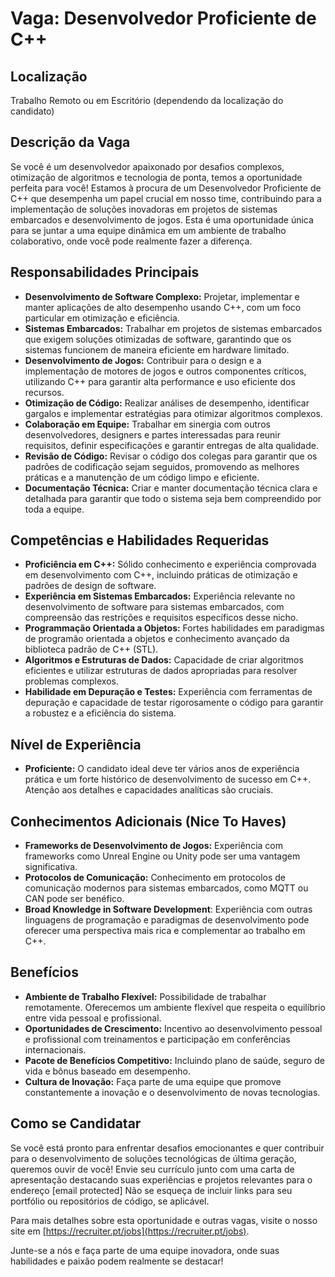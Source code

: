 # Vaga: Desenvolvedor Proficiente de C++

## Localização
Trabalho Remoto ou em Escritório (dependendo da localização do candidato)

## Descrição da Vaga
Se você é um desenvolvedor apaixonado por desafios complexos, otimização de algoritmos e tecnologia de ponta, temos a oportunidade perfeita para você! Estamos à procura de um Desenvolvedor Proficiente de C++ que desempenha um papel crucial em nosso time, contribuindo para a implementação de soluções inovadoras em projetos de sistemas embarcados e desenvolvimento de jogos. Esta é uma oportunidade única para se juntar a uma equipe dinâmica em um ambiente de trabalho colaborativo, onde você pode realmente fazer a diferença.

## Responsabilidades Principais
- **Desenvolvimento de Software Complexo:** Projetar, implementar e manter aplicações de alto desempenho usando C++, com um foco particular em otimização e eficiência.
- **Sistemas Embarcados:** Trabalhar em projetos de sistemas embarcados que exigem soluções otimizadas de software, garantindo que os sistemas funcionem de maneira eficiente em hardware limitado.
- **Desenvolvimento de Jogos:** Contribuir para o design e a implementação de motores de jogos e outros componentes críticos, utilizando C++ para garantir alta performance e uso eficiente dos recursos.
- **Otimização de Código:** Realizar análises de desempenho, identificar gargalos e implementar estratégias para otimizar algoritmos complexos.
- **Colaboração em Equipe:** Trabalhar em sinergia com outros desenvolvedores, designers e partes interessadas para reunir requisitos, definir especificações e garantir entregas de alta qualidade.
- **Revisão de Código:** Revisar o código dos colegas para garantir que os padrões de codificação sejam seguidos, promovendo as melhores práticas e a manutenção de um código limpo e eficiente.
- **Documentação Técnica:** Criar e manter documentação técnica clara e detalhada para garantir que todo o sistema seja bem compreendido por toda a equipe.

## Competências e Habilidades Requeridas
- **Proficiência em C++:** Sólido conhecimento e experiência comprovada em desenvolvimento com C++, incluindo práticas de otimização e padrões de design de software.
- **Experiência em Sistemas Embarcados:** Experiência relevante no desenvolvimento de software para sistemas embarcados, com compreensão das restrições e requisitos específicos desse nicho.
- **Programmação Orientada a Objetos:** Fortes habilidades em paradigmas de programão orientada a objetos e conhecimento avançado da biblioteca padrão de C++ (STL).
- **Algoritmos e Estruturas de Dados:** Capacidade de criar algoritmos eficientes e utilizar estruturas de dados apropriadas para resolver problemas complexos.
- **Habilidade em Depuração e Testes:** Experiência com ferramentas de depuração e capacidade de testar rigorosamente o código para garantir a robustez e a eficiência do sistema.

## Nível de Experiência
- **Proficiente:** O candidato ideal deve ter vários anos de experiência prática e um forte histórico de desenvolvimento de sucesso em C++. Atenção aos detalhes e capacidades analíticas são cruciais.

## Conhecimentos Adicionais (Nice To Haves)
- **Frameworks de Desenvolvimento de Jogos:** Experiência com frameworks como Unreal Engine ou Unity pode ser uma vantagem significativa.
- **Protocolos de Comunicação:** Conhecimento em protocolos de comunicação modernos para sistemas embarcados, como MQTT ou CAN pode ser benéfico.
- **Broad Knowledge in Software Development**: Experiência com outras linguagens de programação e paradigmas de desenvolvimento pode oferecer uma perspectiva mais rica e complementar ao trabalho em C++.
 
## Benefícios
- **Ambiente de Trabalho Flexível:** Possibilidade de trabalhar remotamente. Oferecemos um ambiente flexível que respeita o equilíbrio entre vida pessoal e profissional.
- **Oportunidades de Crescimento:** Incentivo ao desenvolvimento pessoal e profissional com treinamentos e participação em conferências internacionais.
- **Pacote de Benefícios Competitivo:** Incluindo plano de saúde, seguro de vida e bônus baseado em desempenho.
- **Cultura de Inovação:** Faça parte de uma equipe que promove constantemente a inovação e o desenvolvimento de novas tecnologias.

## Como se Candidatar
Se você está pronto para enfrentar desafios emocionantes e quer contribuir para o desenvolvimento de soluções tecnológicas de última geração, queremos ouvir de você! Envie seu currículo junto com uma carta de apresentação destacando suas experiências e projetos relevantes para o endereço [email protected] Não se esqueça de incluir links para seu portfólio ou repositórios de código, se aplicável.

Para mais detalhes sobre esta oportunidade e outras vagas, visite o nosso site em [https://recruiter.pt/jobs](https://recruiter.pt/jobs). 

Junte-se a nós e faça parte de uma equipe inovadora, onde suas habilidades e paixão podem realmente se destacar!